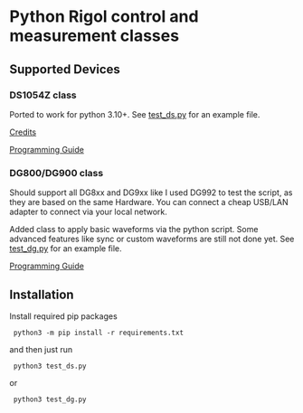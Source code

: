 # Python Rigol control and measurement classes
## Supported Devices
### DS1054Z class

Ported to work for python 3.10+. See [test_ds.py](test_ds.py) for an example file.

[Credits](https://github.com/charkster/rigol_ds1054z)

[Programming Guide](https://beyondmeasure.rigoltech.com/acton/attachment/1579/f-0386/1/-/-/-/-/DS1000Z_Programming%20Guide_EN.pdf)

### DG800/DG900 class

Should support all DG8xx and DG9xx like I used DG992 to test the script, as they are based on the same Hardware. You can connect a cheap USB/LAN adapter to connect via your local network.

Added class to apply basic waveforms via the python script. Some advanced features like sync or custom waveforms are still not done yet.
See [test_dg.py](test_dg.py) for an example file.

[Programming Guide](https://beyondmeasure.rigoltech.com/acton/attachment/1579/f-08aa/0/-/-/-/-/DG900_ProgrammingGuide_EN.pdf)

## Installation

Install required pip packages
```shell
 python3 -m pip install -r requirements.txt
```
and then just run
```shell
 python3 test_ds.py
```
or
```shell
 python3 test_dg.py
```
